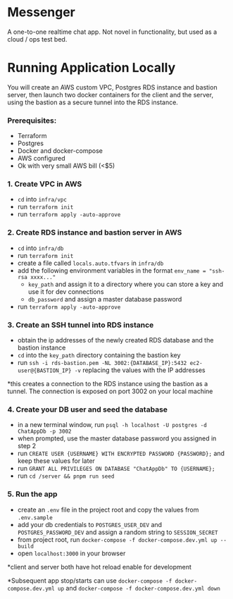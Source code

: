 # Messenger

A one-to-one realtime chat app. Not novel in functionality, but used as a cloud / ops test bed.

# Running Application Locally
You will create an AWS custom VPC, Postgres RDS instance and bastion server, then launch two docker containers for the client and the server, using the bastion as a secure tunnel into the RDS instance.
### Prerequisites:
  - Terraform
  - Postgres
  - Docker and docker-compose
  - AWS configured
  - Ok with very small AWS bill (<$5)

### 1. Create VPC in AWS
  - `cd` into `infra/vpc`
  - run `terraform init`
  - run `terraform apply -auto-approve`
### 2. Create RDS instance and bastion server in AWS
  - `cd` into `infra/db`
  - run `terraform init`
  - create a file called `locals.auto.tfvars` in `infra/db`
  - add the following environment variables in the format `env_name = "ssh-rsa xxxx..."`
    - `key_path` and assign it to a directory where you can store a key and use it for dev connections
    - `db_password` and assign a master database password
  - run `terraform apply -auto-approve`
### 3. Create an SSH tunnel into RDS instance
  - obtain the ip addresses of the newly created RDS database and the bastion instance
  - `cd` into the `key_path` directory containing the bastion key
  - run `ssh -i rds-bastion.pem -NL 3002:{DATABASE_IP}:5432 ec2-user@{BASTION_IP} -v` replacing the values with the IP addresses

*this creates a connection to the RDS instance using the bastion as a tunnel. The connection is exposed on port 3002 on your local machine
### 4. Create your DB user and seed the database
  - in a new terminal window, run `psql -h localhost -U postgres -d ChatAppDb -p 3002`
  - when prompted, use the master database password you assigned in step 2
  - run `CREATE USER {USERNAME} WITH ENCRYPTED PASSWORD {PASSWORD};` and keep these values for later
  - run `GRANT ALL PRIVILEGES ON DATABASE "ChatAppDb" TO {USERNAME};`
  - run `cd /server && pnpm run seed`
### 5. Run the app
  - create an `.env` file in the project root and copy the values from `.env.sample`
  - add your db credentials to `POSTGRES_USER_DEV` and `POSTGRES_PASSWORD_DEV` and assign a random string to `SESSION_SECRET`
  - from project root, run `docker-compose -f docker-compose.dev.yml up --build`
  - open `localhost:3000` in your browser

*client and server both have hot reload enable for development

*Subsequent app stop/starts can use `docker-compose -f docker-compose.dev.yml up` and `docker-compose -f docker-compose.dev.yml down`

